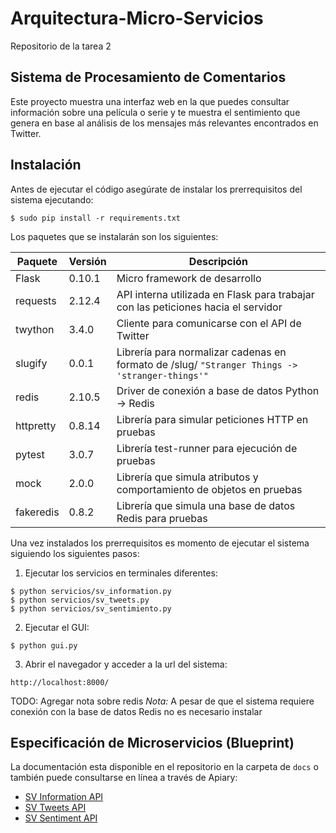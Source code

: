 # Arquitectura-Micro-Servicios
Repositorio de la tarea 2


## Sistema de Procesamiento de Comentarios

Este proyecto muestra una interfaz web en la que puedes consultar información
sobre una película o serie y te muestra el sentimiento que genera en base al
análisis de los mensajes más relevantes encontrados en Twitter.


## Instalación

Antes de ejecutar el código asegúrate de instalar los prerrequisitos del sistema ejecutando:

``` shell
$ sudo pip install -r requirements.txt
```

Los paquetes que se instalarán son los siguientes:

Paquete     | Versión | Descripción
------------|---------|------------
Flask       | 0.10.1  | Micro framework de desarrollo
requests    | 2.12.4  | API interna utilizada en Flask para trabajar con las peticiones hacia el servidor
twython     | 3.4.0   | Cliente para comunicarse con el API de Twitter
slugify     | 0.0.1   | Librería para normalizar cadenas en formato de /slug/ `"Stranger Things -> 'stranger-things'"`
redis       | 2.10.5  | Driver de conexión a base de datos Python -> Redis
httpretty   | 0.8.14  | Librería para simular peticiones HTTP en pruebas
pytest      | 3.0.7   | Librería test-runner para ejecución de pruebas
mock        | 2.0.0   | Librería que simula atributos y comportamiento de objetos en pruebas
fakeredis   | 0.8.2   | Librería que simula una base de datos Redis para pruebas


Una vez instalados los prerrequisitos es momento de ejecutar el sistema siguiendo los siguientes pasos:

1. Ejecutar los servicios en terminales diferentes:

``` shell
$ python servicios/sv_information.py
$ python servicios/sv_tweets.py
$ python servicios/sv_sentimiento.py
```

2. Ejecutar el GUI:

``` shell
$ python gui.py
```

3. Abrir el navegador y acceder a la url del sistema:

```
http://localhost:8000/
```

TODO: Agregar nota sobre redis
*Nota:* A pesar de que el sistema requiere conexión con la base de datos Redis
no es necesario instalar


## Especificación de Microservicios (Blueprint)

La documentación esta disponible en el repositorio en la carpeta de `docs` o
también puede consultarse en línea a través de Apiary:

- [SV Information API](http://docs.svinformationapi.apiary.io/)
- [SV Tweets API](http://docs.svtweetsapi.apiary.io/)
- [SV Sentiment API](http://docs.svsentimentapi.apiary.io/)
